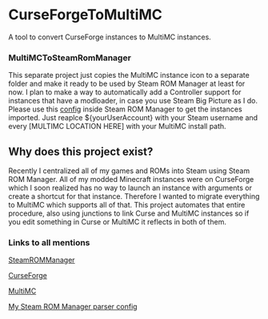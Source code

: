 # CurseForgeToMultiMC
A tool to convert CurseForge instances to MultiMC instances.

### MultiMCToSteamRomManager
This separate project just copies the MultiMC instance icon to a separate folder and make it ready to be used by Steam ROM Manager at least for now. I plan to make a way to automatically add a Controller support for instances that have a modloader, in case you use Steam Big Picture as I do. Please use this [config](https://github.com/Xferno2/CurseForgeToMultiMC/blob/master/SteamROMManagerConfig.txt) inside Steam ROM Manager to get the instances imported. Just reaplce ${yourUserAccount} with your Steam username and every [MULTIMC LOCATION HERE] with your MultiMC install path.

## Why does this project exist?
Recently I centralized all of my games and ROMs into Steam using Steam ROM Manager. All of my modded Minecraft instances were on CurseForge which I soon realized has no way to launch an instance with arguments or create a shortcut for that instance. Therefore I wanted to migrate everything to MultiMC which supports all of that.
This project automates that entire procedure, also using junctions to link Curse and MultiMC instances so if you edit something in Curse or MultiMC it reflects in both of them.

### Links to all mentions
[SteamROMManager](https://github.com/SteamGridDB/steam-rom-manager)

[CurseForge](https://www.curseforge.com/)

[MultiMC](https://multimc.org/)

[My Steam ROM Manager parser config](https://github.com/Xferno2/CurseForgeToMultiMC/blob/master/SteamROMManagerConfig.txt)
